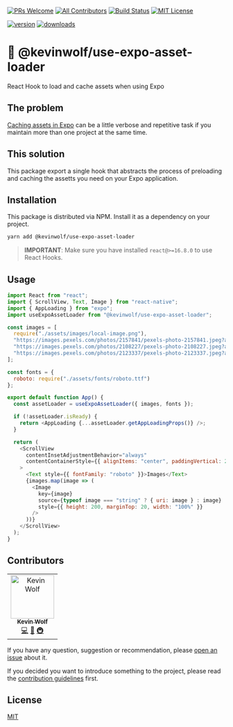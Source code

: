 [![PRs Welcome][prs-badge]][prs]
[![All Contributors](https://img.shields.io/badge/all_contributors-1-orange.svg?style=flat-square)](#contributors)
[![Build Status][build-badge]][build]
[![MIT License][license-badge]][license]

[![version][version-badge]][package]
[![downloads][downloads-badge]][npmtrends]

# 🎣 @kevinwolf/use-expo-asset-loader

React Hook to load and cache assets when using Expo

## The problem

[Caching assets in Expo](https://docs.expo.io/versions/latest/guides/preloading-and-caching-assets/) can be a little verbose and repetitive task if you maintain more than one project at the same time.

## This solution

This package export a single hook that abstracts the process of preloading and caching the assetts you need on your Expo application.

## Installation

This package is distributed via NPM. Install it as a dependency on your project.

```sh
yarn add @kevinwolf/use-expo-asset-loader
```

> **IMPORTANT**: Make sure you have installed `react@>=16.8.0` to use React Hooks.

## Usage

```javascript
import React from "react";
import { ScrollView, Text, Image } from "react-native";
import { AppLoading } from "expo";
import useExpoAssetLoader from "@kevinwolf/use-expo-asset-loader";

const images = [
  require("./assets/images/local-image.png"),
  "https://images.pexels.com/photos/2157841/pexels-photo-2157841.jpeg?auto=compress&cs=tinysrgb&dpr=2&h=750&w=1260",
  "https://images.pexels.com/photos/2108227/pexels-photo-2108227.jpeg?auto=compress&cs=tinysrgb&dpr=3&h=750&w=1260",
  "https://images.pexels.com/photos/2123337/pexels-photo-2123337.jpeg?auto=compress&cs=tinysrgb&dpr=2&h=750&w=1260"
];

const fonts = {
  roboto: require("./assets/fonts/roboto.ttf")
};

export default function App() {
  const assetLoader = useExpoAssetLoader({ images, fonts });

  if (!assetLoader.isReady) {
    return <AppLoading {...assetLoader.getAppLoadingProps()} />;
  }

  return (
    <ScrollView
      contentInsetAdjustmentBehavior="always"
      contentContainerStyle={{ alignItems: "center", paddingVertical: 20 }}
    >
      <Text style={{ fontFamily: "roboto" }}>Images</Text>
      {images.map(image => (
        <Image
          key={image}
          source={typeof image === "string" ? { uri: image } : image}
          style={{ height: 200, marginTop: 20, width: "100%" }}
        />
      ))}
    </ScrollView>
  );
}
```

[build-badge]: https://img.shields.io/travis/kevinwolfcr/use-expo-asset-loader.svg?style=flat-square
[build]: https://travis-ci.org/kevinwolfcr/use-expo-asset-loader

<!-- [coverage-badge]: https://img.shields.io/codecov/c/github/kevinwolfcr/use-expo-asset-loader.svg?style=flat-square
[coverage]: https://codecov.io/github/kevinwolfcr/use-expo-asset-loader -->

[version-badge]: https://img.shields.io/npm/v/@kevinwolf/use-expo-asset-loader.svg?style=flat-square
[package]: https://www.npmjs.com/package/@kevinwolf/use-expo-asset-loader
[downloads-badge]: https://img.shields.io/npm/dm/@kevinwolf/use-expo-asset-loader.svg?style=flat-square
[npmtrends]: http://www.npmtrends.com/@kevinwolf/use-expo-asset-loader
[license-badge]: https://img.shields.io/npm/l/@kevinwolf/use-expo-asset-loader.svg?style=flat-square
[license]: https://github.com/kevinwolfcr/expo-enable-hooks/blob/master/LICENSE
[prs-badge]: https://img.shields.io/badge/PRs-welcome-brightgreen.svg?style=flat-square
[prs]: http://makeapullrequest.com

## Contributors

<!-- ALL-CONTRIBUTORS-LIST:START - Do not remove or modify this section -->
<!-- prettier-ignore -->
<table><tr><td align="center"><a href="https://kevinwolf.me"><img src="https://avatars2.githubusercontent.com/u/3157426?v=4" width="100px;" alt="Kevin Wolf"/><br /><sub><b>Kevin Wolf</b></sub></a><br /><a href="https://github.com/kevinwolfcr/use-expo-asset-loader/commits?author=kevinwolfcr" title="Code">💻</a> <a href="https://github.com/kevinwolfcr/use-expo-asset-loader/commits?author=kevinwolfcr" title="Documentation">📖</a> <a href="#infra-kevinwolfcr" title="Infrastructure (Hosting, Build-Tools, etc)">🚇</a></td></tr></table>

<!-- ALL-CONTRIBUTORS-LIST:END -->
<!-- ALL-CONTRIBUTORS-LIST:START - Do not remove or modify this section -->
<!-- ALL-CONTRIBUTORS-LIST:END -->

If you have any question, suggestion or recommendation, please [open an issue](/issues/new) about it.

If you decided you want to introduce something to the project, please read the [contribution guidelines](/contributing.md) first.

## License

[MIT](/LICENSE)
